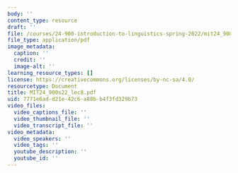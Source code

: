 ```yaml
---
body: ''
content_type: resource
draft: ''
file: /courses/24-900-introduction-to-linguistics-spring-2022/mit24_900s22_lec8.pdf
file_type: application/pdf
image_metadata:
  caption: ''
  credit: ''
  image-alt: ''
learning_resource_types: []
license: https://creativecommons.org/licenses/by-nc-sa/4.0/
resourcetype: Document
title: MIT24_900s22_lec8.pdf
uid: 7771e6ad-d21e-42c6-a88b-b4f3fd329b73
video_files:
  video_captions_file: ''
  video_thumbnail_file: ''
  video_transcript_file: ''
video_metadata:
  video_speakers: ''
  video_tags: ''
  youtube_description: ''
  youtube_id: ''
---
```

